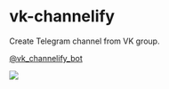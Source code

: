 # vk-channelify
Create Telegram channel from VK group.

[@vk_channelify_bot](https://t.me/vk_channelify_bot)

![](http://imgur.com/5rQ8eY5.png)
